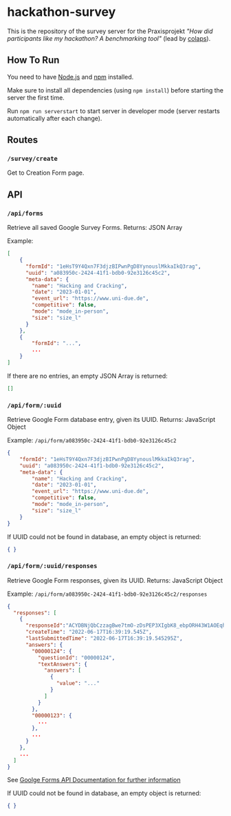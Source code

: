 # hackathon-survey
This is the repository of the survey server for the Praxisprojekt _"How did participants like my hackathon? A benchmarking tool"_ (lead by [colaps](https://www.uni-due.de/colaps/)).

## How To Run
You need to have [Node.js](https://nodejs.org/) and [npm](https://www.npmjs.com/) installed.

Make sure to install all dependencies (using `npm install`) before starting the server the first time.

Run `npm run serverstart` to start server in developer mode (server restarts automatically after each change).
 
## Routes
### `/survey/create`
Get to Creation Form page.

## API
### `/api/forms`
Retrieve all saved Google Survey Forms. Returns: JSON Array

Example:
```json
[
    {
      "formId": "1eHsT9Y4Qxn7F3djzBIPwnPgD8YynouslMkkaIkQ3rag",
      "uuid": "a083950c-2424-41f1-bdb0-92e3126c45c2",
      "meta-data": {
        "name": "Hacking and Cracking",
        "date": "2023-01-01",
        "event_url": "https://www.uni-due.de",
        "competitive": false,
        "mode": "mode_in-person",
        "size": "size_l"
      }
    },
    {
        "formId": "...",
        ...
    }
]
```

If there are no entries, an empty JSON Array is returned:
```json
[]
```

### `/api/form/:uuid`
Retrieve Google Form database entry, given its UUID. Returns: JavaScript Object

Example: `/api/form/a083950c-2424-41f1-bdb0-92e3126c45c2`
```json
{
    "formId": "1eHsT9Y4Qxn7F3djzBIPwnPgD8YynouslMkkaIkQ3rag",
    "uuid": "a083950c-2424-41f1-bdb0-92e3126c45c2",
    "meta-data": {
        "name": "Hacking and Cracking",
        "date": "2023-01-01",
        "event_url": "https://www.uni-due.de",
        "competitive": false,
        "mode": "mode_in-person",
        "size": "size_l"
    }
}
```

If UUID could not be found in database, an empty object is returned:
```json
{ }
```

### `/api/form/:uuid/responses`
Retrieve Google Form responses, given its UUID. Returns: JavaScript Object

Example: `/api/form/a083950c-2424-41f1-bdb0-92e3126c45c2/responses`
```json
{
  "responses": [
    {
      "responseId":"ACYDBNjQbCzzagBwe7tmO-zDsPEP3XIgbK8_ebpORH43W1AOEqhZHg9NcHOTXv8KbzSjdTQ",
      "createTime": "2022-06-17T16:39:19.545Z",
      "lastSubmittedTime": "2022-06-17T16:39:19.545295Z",
      "answers": {
        "00000124": {
          "questionId": "00000124",
          "textAnswers": {
            "answers": [
              {
                "value": "..."
              }
            ]
          }
        },
        "00000123": {
          ...
        },
        ...
      }
    },
    ...
  ]
}
```
See [Goolge Forms API Documentation for further information](https://developers.google.com/forms/api/reference/rest/v1/forms.responses/list)

If UUID could not be found in database, an empty object is returned:
```json
{ }
```